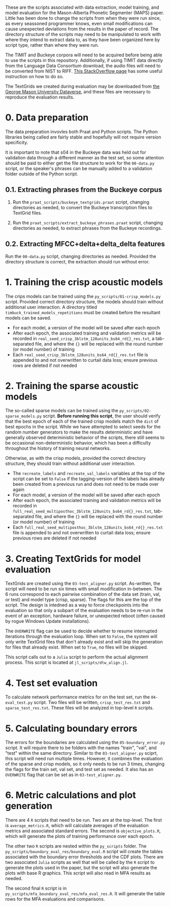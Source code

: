 These are the scripts associated with data extraction, model training, and model evaluation for the Mason-Alberta Phonetic Segmenter (MAPS) paper. Little has been done to change the scripts from when they were run since, as every seassoned programmer knows, even small modifications can cause unexpected deviations from the results in the paper of record. The directory structure of the scripts may need to be manipulated to work with where they intend to extract data to, as they have been organized here by script type, rather than where they were run.

The TIMIT and Buckeye corpora will need to be acquired before being able to use the scripts in this repository. Additionally, if using TIMIT data directly from the Language Data Consortium download, the audio files will need to be converted from NIST to RIFF. [This StackOverflow page](https://stackoverflow.com/questions/47370167/change-huge-amount-of-data-from-nist-to-riff-wav-file) has some useful instruction on how to do so.

The TextGrids we created during evaluation may be downloaded from [the George Mason University Dataverse](https://doi.org/10.13021/orc2020/PDSAP7), and these files are necessary to reproduce the evaluation results.

# 0. Data preparation

The data preparation invovles both Praat and Python scripts. The Python libraries being called are fairly stable and hopefully will not require version specificity.

It is important to note that s04 in the Buckeye data was held out for validation data through a different manner as the test set, so some attention should be paid to either get the file structure to work for the `00-data.py` script, or the speaker's phrases can be manually added to a validation folder outside of the Python script.

## 0.1. Extracting phrases from the Buckeye corpus

1. Run the `praat_scripts/buckeye_textgrids.praat` script, changing directories as needed, to convert the Buckeye transcription files to TextGrid files.

2. Run the `praat_scripts/extract_buckeye_phrases.praat` script, changing directories as needed, to extract phrases from the Buckeye recordings.

## 0.2. Extracting MFCC+delta+delta_delta features

Run the `00-data.py` script, changing directories as needed. Provided the directory structure is correct, the extraction should run without error.

# 1. Training the crisp acoustic models

The crips models can be trained using the `py_scripts/01-crisp_models.py` script. Provided correct directory structure, the models should train without additional user interaction. A directory titled `timbuck_trained_models_repetitions` must be created before the resultant models can be saved.

* For each model, a version of the model will be saved after each epoch
* After each epoch, the associated training and validation metrics will be recorded in `real_seed_crisp_3blstm_128units_bs64_rd{}_res.txt`, a tab-separated file, and where the `{}` will be replaced with the round number (or model number) of training
* Each `real_seed_crisp_3blstm_128units_bs64_rd{}_res.txt` file is appended to and not overwritten to curtail data loss; ensure previous rows are deleted if not needed

# 2. Training the sparse acoustic models

The so-called sparse models can be trained using the `py_scripts/02-sparse_models.py` script. **Before running this script**, the user should verify that the best epoch of each of the trained crisp models match the `dict` of best epochs in the script. While we have attempted to select seeds for the random number generators to make the results deterministic and have generally observed deterministic behavior of the scripts, there still seems to be occasional non-deterministic behavior, which has been a difficulty throughout the history of training neural networks.

Otherwise, as with the crisp models, provided the correct directory structure, they should train without additional user interaction.

* The `recreate_labels` and `recreate_val_labels` variables at the top of the script can be set to `False` if the tagging-version of the labels has already been created from a previous run and does not need to be made over again
* For each model, a version of the model will be saved after each epoch
* After each epoch, the associated training and validation metrics will be recorded in `full_real_seed_multiposthoc_3blstm_128units_bs64_rd{}_res.txt`, tab-separated file, and where the `{}` will be replaced with the round number (or model number) of training
* Each `full_real_seed_multiposthoc_3blstm_128units_bs64_rd{}_res.txt` file is appended to and not overwritten to curtail data loss; ensure previous rows are deleted if not needed

# 3. Creating TextGrids for model evaluation

TextGrids are created using the `03-test_aligner.py` script. As-written, the script will need to be run six times with small modification in-between. The 6 runs correspond to each pairwise combination of the data set (train, val, or test) and model type (crisp, sparse). The flags for this are the top of the script. The design is intedned as a way to force checkpoints into the evaluation so that only a subpart of the evaluation needs to be re-run in the event of an exception, hardware failure, or unexpected reboot (often caused by rogue Windows Update installations).

The `OVERWRITE` flag can be used to decide whether to resume interrupted iterations through the evaluation loop. When set to `False`, the system will only write TextGrid files that don't already exist and will skip the generation for files that already exist. When set to `True`, no files will be skipped.

This script calls out to a `Julia` script to perform the actual alignment process. This script is located at `jl_scripts/dtw_align.jl`.

# 4. Test set evaluation

To calculate network performance metrics for on the test set, run the `04-eval_test.py` script. Two files will be written, `crisp_test_res.txt` and `sparse_test_res.txt`. These files will be analyzed in top-level `R` scripts.

# 5. Calculating boundary errors

The errors for the boundaries are calculated using the `05-boundary_error.py` script. It will require there to be folders with the names "train", "val", and "test" within the same directory. Similar to the `03-test_aligner.py` sciprt, this script will need run multiple times. However, it combines the evaluation of the sparse and crisp models, so it only needs to be run 3 times, changing the flags for the train set, val set, and test set as needed. It also has an `OVERWRITE` flag that can be set as in `03-test_aligner.py`.

# 6. Metric calculations and plot generation

There are 4 `R` scripts that need to be run. Two are at the top-level. The first is `average_metrics.R`, which will calculate averages of the evaluation metrics and associated standard errors. The second is `objective_plots.R`, which will generate the plots of training performance over each epoch.

The other two `R` scripts are nested within the `py_scripts` folder. The `py_scripts/boundary_eval_res/boundary_eval.R` script will create the tables associated with the boundary error thresholds and the CDF plots. There are two associated `Julia` scripts as well that will be called by the `R` script to generate the plots used in the paper, but the script will also generate the plots with base R graphics. This script will also read in MFA results as needed.

The second final `R` script is in `py_scripts/mfa_boundary_eval_res/mfa_eval_res.R`. It will generate the table rows for the MFA evaluations and comparisons.
